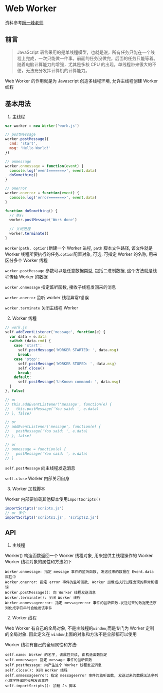 # Web Worker

资料参考[阮一峰老师](http://www.ruanyifeng.com/blog/2018/07/web-worker.html)

## 前言

> JavaScript 语言采用的是单线程模型，也就是说，所有任务只能在一个线程上完成，一次只能做一件事。前面的任务没做完，后面的任务只能等着。随着电脑计算能力的增强，尤其是多核 CPU 的出现，单线程带来很大的不便，无法充分发挥计算机的计算能力。

Web Worker 的作用就是为 Javascript 创造多线程环境, 允许主线程创建 Worker 线程

## 基本用法

1. 主线程

```js
var worker = new Worker('work.js')

// postMessage
worker.postMessage({
  cmd: 'start',
  msg: 'Hello World!'
})

// onmessage
worker.onmessage = function(event) {
  console.log('event=======>', event.data)
  doSomething()
}

// onerror
worker.onerror = function(event) {
  console.log('error=======>', event.data)
}

function doSomething() {
  // 执行
  worker.postMessage('Work done')
  
  // 关闭进程
  worker.terminate()
}
```

`Worker(path, option)`新建一个 Worker 进程, `path` 脚本文件路径, 该文件就是 Worker 线程所要执行的任务.`option`配置对象, 可选, 可指定 Worker 的名称, 用来区分多个 Worker 线程

`worker.postMessage` 参数可以是任意数据类型, 包括二进制数据, 这个方法就是线程传给 Worker 的数据

`worker.onmessage` 指定监听函数, 接收子线程发回来的消息

`worker.onerror` 监听 worker 线程异常/错误

`worker.terminate` 关闭主线程 Worker


2. Worker 线程

```js
// work.js
self.addEventListener('message', function(e) {
  var data = e.data
  switch (data.cmd) {
    case 'start':
      self.postMessage('WORKER STARTED: ', data.msg)
      break;
    case 'stop':
      self.postMessage('WORKER STOPED: ', data.msg)
      self.close()
      break;
    default:
      self.postMessage('UnKnown command: ', data.msg)
  }
}, false)

// or
// this.addEventListener('message', function(e) {
//   this.postMessage('You said: ', e.data)
// }, false)

// or
// addEventListener('message', function(e) {
//   postMessage('You said: ', e.data)
// }, false)

// or
// onmessage = function(e) {
//   postMessage('You said: ', e.data)
// }


```

`self.postMessage` 向主线程发送消息

`self.close` Worker 内部关闭自身

3. Worker 加载脚本

Worker 内部要加载其他脚本使用`importScripts()`

```js
importScripts('scripts.js')
// or 多个
importScripts('scripts1.js', 'scripts2.js')
```


## API

1. 主线程

Worker() 构造函数返回一个 Worker 线程对象, 用来提供主线程操作的 Worker. Worker 线程对象的属性和方法如下

```
Worker.onmessage: 指定 message 事件的监听函数, 发送过来的数据在 Event.data 属性中
Worker.onerror: 指定 error 事件的监听函数, Worker 加载或执行过程出现的异常和错误
Worker.postMessage(): 向 Worker 线程发送消息
Worker.terminate(): 关闭 Worker 线程
Worker.onmessageerror: 指定 messageerror 事件的监听函数.发送过来的数据无法序列化成字符串时会触发该事件
```

2. Worker 线程

Web Worker 有自己的全局对象, 不是主线程的`window`,而是专门为 Worker 定制的全局对象. 因此定义在 `window`上面的对象和方法不是全部都可以使用

Worker 线程有自己的全局属性和方法:

```
self.name: Worker 的名字, 该属性只读, 由构造函数指定
self.onmessage: 指定 message 事件的监听函数
self.postMessage: 向产生这个 Worker 线程发送消息
self.close(): 关闭 Worker 线程
self.onmessageerror: 指定 messageerror 事件的监听函数, 发送过来的数据无法序列化成字符串时会触发该事件
self.importScripts(): 加载 Js 脚本
```
